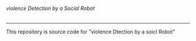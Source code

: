 ###### violence Detection by a Social Robot

---

This repository is source code for "violence Dtection by a soicl Robot"
